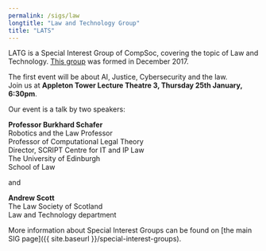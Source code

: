 ```yaml
---
permalink: /sigs/law
longtitle: "Law and Technology Group"
title: "LATS"
---
```


LATG is a Special Interest Group of CompSoc, covering the topic of Law and Technology.
[This group](http://comp-soc.com/team#law-and-technology-group-latg) was formed in December 2017.

The first event will be about AI, Justice, Cybersecurity and the law.
<br>Join us at **Appleton Tower Lecture Theatre 3, Thursday 25th January, 6:30pm**.

Our event is a talk by two speakers:

**Professor Burkhard Schafer**
<br>Robotics and the Law Professor
<br>Professor of Computational Legal Theory 
<br>Director, SCRIPT Centre for IT and IP Law 
<br>The University of Edinburgh 
<br>School of Law

and

**Andrew Scott**
<br>The Law Society of Scotland
<br>Law and Technology department  


More information about Special Interest Groups can be found on [the main SIG page]({{ site.baseurl }}/special-interest-groups).
